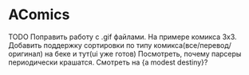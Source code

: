 # AComics

TODO
Поправить работу с .gif файлами. На примере комикса 3x3.
Добавить поддержку сортировки по типу комикса(все/перевод/оригинал) на беке и тут(ui уже готов)
Посмотреть, почему парсеры периодически крашатся. Смотреть на {a modest destiny}?